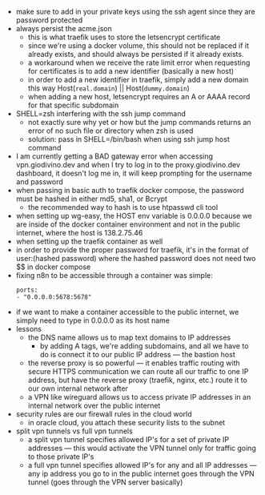 - make sure to add in your private keys using the ssh agent since they are password protected
- always persist the acme.json
    - this is what traefik uses to store the letsencrypt certificate
    - since we're using a docker volume, this should not be replaced if it already exists, and should always be persisted if it already exists.
    - a workaround when we receive the rate limit error when requesting for certificates is to add a new identifier (basically a new host)
    - in order to add a new identifier in traefik, simply add a new domain this way Host(`real.domain`) || Host(`dummy.domain`)
    - when adding a new host, letsencrypt requires an A or AAAA record for that specific subdomain
- SHELL=zsh interfering with the ssh jump command
    - not exactly sure why yet or how but the jump commands returns an error of no such file or directory when zsh is used
    - solution: pass in SHELL=/bin/bash when using ssh jump host command
- I am currently getting a BAD gateway error when accessing vpn.giodivino.dev and when I try to log in to the proxy.giodivino.dev dashboard, it doesn't log me in, it will keep prompting for the username and password
- when passing in basic auth to traefik docker compose, the password must be hashed in either md5, sha1, or Bcrypt
    - the recommended way to hash is to use htpasswd cli tool
- when setting up wg-easy, the HOST env variable is 0.0.0.0 because we are inside of the docker container environment and not in the public internet, where the host is 138.2.75.46
- when setting up the traefik container as well
- in order to provide the proper password for traefik, it's in the format of user:(hashed password) where the hashed password does not need two $$ in docker compose
- fixing n8n to be accessible through a container was simple:
    ```
    ports:
    - "0.0.0.0:5678:5678"
    ```
- if we want to make a container accessible to the public internet, we simply need to type in 0.0.0.0 as its host name
- lessons
    - the DNS name allows us to map text domains to IP addresses
        - by adding A tags, we're adding subdomains, and all we have to do is connect it to our public IP address — the bastion host
    - the reverse proxy is so powerful — it enables traffic routing with secure HTTPS communication we can route all our traffic to one IP address, but have the reverse proxy (traefik, nginx, etc.) route it to our own internal network after
    - a VPN like wireguard allows us to access private IP addresses in an internal network over the public internet
- security rules are our firewall rules in the cloud world
    - in oracle cloud, you attach these security lists to the subnet
- split vpn tunnels vs full vpn tunnels
    - a split vpn tunnel specifies allowed IP's for a set of private IP addresses — this would activate the VPN tunnel only for traffic going to those private IP's
    - a full vpn tunnel specifies allowed IP's for any and all IP addresses — any ip address you go to in the public internet goes through the VPN tunnel (goes through the VPN server basically)
